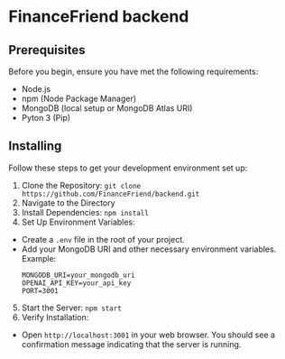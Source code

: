 # FinanceFriend backend

## Prerequisites

Before you begin, ensure you have met the following requirements:
- Node.js
- npm (Node Package Manager)
- MongoDB (local setup or MongoDB Atlas URI)
- Pyton 3 (Pip)

## Installing

Follow these steps to get your development environment set up:

1. Clone the Repository: `git clone https://github.com/FinanceFriend/backend.git`
2. Navigate to the Directory
3. Install Dependencies: `npm install`
4. Set Up Environment Variables:
- Create a `.env` file in the root of your project.
- Add your MongoDB URI and other necessary environment variables. Example:
  ```
  MONGODB_URI=your_mongodb_uri
  OPENAI_API_KEY=your_api_key
  PORT=3001
  ```
5. Start the Server: `npm start`
6. Verify Installation:
- Open `http://localhost:3001` in your web browser. You should see a confirmation message indicating that the server is running.

